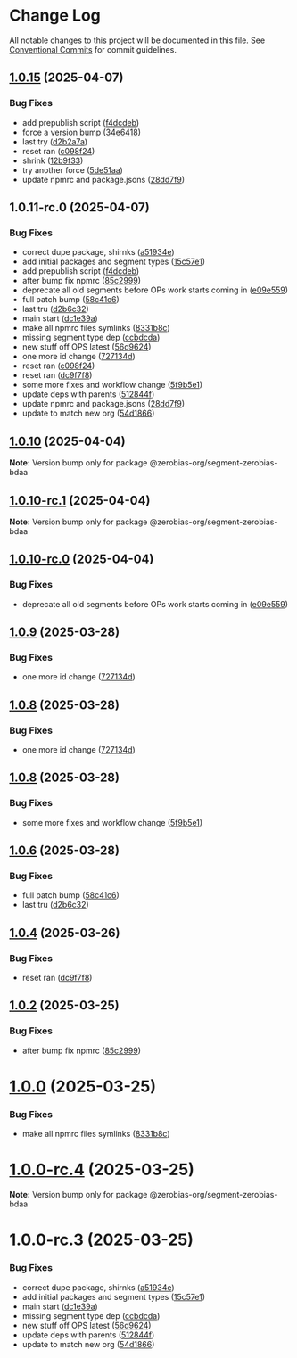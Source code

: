 # Change Log

All notable changes to this project will be documented in this file.
See [Conventional Commits](https://conventionalcommits.org) for commit guidelines.

## [1.0.15](https://github.com/zerobias-org/segment/compare/@zerobias-org/segment-zerobias-bdaa@1.0.10...@zerobias-org/segment-zerobias-bdaa@1.0.15) (2025-04-07)


### Bug Fixes

* add prepublish  script ([f4dcdeb](https://github.com/zerobias-org/segment/commit/f4dcdebd8680d01e015ebc89587a9f70d641afe4))
* force a version bump ([34e6418](https://github.com/zerobias-org/segment/commit/34e6418d078a9f5caf40c511a89dcf0bdb606dc7))
* last try ([d2b2a7a](https://github.com/zerobias-org/segment/commit/d2b2a7afeca45e2d7ca0beaa1e1bed46a09a82c4))
* reset ran ([c098f24](https://github.com/zerobias-org/segment/commit/c098f240eaf5c840d8c595e05e0ad4eee510fe71))
* shrink ([12b9f33](https://github.com/zerobias-org/segment/commit/12b9f3366b3d0b69018a20f5b5f01d86ad87753f))
* try another force ([5de51aa](https://github.com/zerobias-org/segment/commit/5de51aa6220d857f3e235e2a0c7557b40ee8e5e3))
* update npmrc and package.jsons ([28dd7f9](https://github.com/zerobias-org/segment/commit/28dd7f9ea06676c82b88aabf586f5bb6b974bf3b))





## 1.0.11-rc.0 (2025-04-07)


### Bug Fixes

*  correct dupe package, shirnks ([a51934e](https://github.com/zerobias-org/segment/commit/a51934eaf9c136bf9a64ba8b1994b2a09b84f7e7))
* add initial packages and segment types ([15c57e1](https://github.com/zerobias-org/segment/commit/15c57e1ec35e4f8e874690612ffc58ea74ac22c2))
* add prepublish  script ([f4dcdeb](https://github.com/zerobias-org/segment/commit/f4dcdebd8680d01e015ebc89587a9f70d641afe4))
* after bump fix npmrc ([85c2999](https://github.com/zerobias-org/segment/commit/85c29995a2c74a3739d1da8b061b57fe76135b6e))
* deprecate all old segments before OPs work starts coming in ([e09e559](https://github.com/zerobias-org/segment/commit/e09e55913f3c74f60068c73d4c94618274b0d87c))
* full patch bump ([58c41c6](https://github.com/zerobias-org/segment/commit/58c41c653cfbb06a985282feb95b46c91a14b853))
* last tru ([d2b6c32](https://github.com/zerobias-org/segment/commit/d2b6c322848d3781b0b23ff1c16df2f4c5de53ed))
* main start ([dc1e39a](https://github.com/zerobias-org/segment/commit/dc1e39abec6b94d5a7dfc01fd4ad2edbd062a316))
* make all npmrc files symlinks ([8331b8c](https://github.com/zerobias-org/segment/commit/8331b8c815fa1ddc808b849e2797c254c5a62039))
* missing segment type dep ([ccbdcda](https://github.com/zerobias-org/segment/commit/ccbdcda5a10c4e4e6d746d4b6f06c24e967410fd))
* new stuff off OPS latest ([56d9624](https://github.com/zerobias-org/segment/commit/56d962432ccca5405327dec620ca919a59b5154b))
* one more id change ([727134d](https://github.com/zerobias-org/segment/commit/727134d9d638dbe0c8d7fbfd290e20eccaf59e90))
* reset ran ([c098f24](https://github.com/zerobias-org/segment/commit/c098f240eaf5c840d8c595e05e0ad4eee510fe71))
* reset ran ([dc9f7f8](https://github.com/zerobias-org/segment/commit/dc9f7f8b88051a0b885df6807b341ee7065d4457))
* some more fixes and workflow change ([5f9b5e1](https://github.com/zerobias-org/segment/commit/5f9b5e163104603ae2ecd9425b9e8d92926464c0))
* update deps with parents ([512844f](https://github.com/zerobias-org/segment/commit/512844fdc5a277dba774088c66cfc96abe64345d))
* update npmrc and package.jsons ([28dd7f9](https://github.com/zerobias-org/segment/commit/28dd7f9ea06676c82b88aabf586f5bb6b974bf3b))
* update to match new org ([54d1866](https://github.com/zerobias-org/segment/commit/54d18668c5a566d6df4a8577c3d044561147d46e))





## [1.0.10](https://github.com/zerobias-org/segment/compare/@zerobias-org/segment-zerobias-bdaa@1.0.10-rc.1...@zerobias-org/segment-zerobias-bdaa@1.0.10) (2025-04-04)

**Note:** Version bump only for package @zerobias-org/segment-zerobias-bdaa





## [1.0.10-rc.1](https://github.com/zerobias-org/segment/compare/@zerobias-org/segment-zerobias-bdaa@1.0.10-rc.0...@zerobias-org/segment-zerobias-bdaa@1.0.10-rc.1) (2025-04-04)

**Note:** Version bump only for package @zerobias-org/segment-zerobias-bdaa





## [1.0.10-rc.0](https://github.com/zerobias-org/segment/compare/@zerobias-org/segment-zerobias-bdaa@1.0.9...@zerobias-org/segment-zerobias-bdaa@1.0.10-rc.0) (2025-04-04)


### Bug Fixes

* deprecate all old segments before OPs work starts coming in ([e09e559](https://github.com/zerobias-org/segment/commit/e09e55913f3c74f60068c73d4c94618274b0d87c))





## [1.0.9](https://github.com/zerobias-org/segment/compare/@zerobias-org/segment-zerobias-bdaa@1.0.8...@zerobias-org/segment-zerobias-bdaa@1.0.9) (2025-03-28)


### Bug Fixes

* one more id change ([727134d](https://github.com/zerobias-org/segment/commit/727134d9d638dbe0c8d7fbfd290e20eccaf59e90))





## [1.0.8](https://github.com/zerobias-org/segment/compare/@zerobias-org/segment-zerobias-bdaa@1.0.8...@zerobias-org/segment-zerobias-bdaa@1.0.8) (2025-03-28)


### Bug Fixes

* one more id change ([727134d](https://github.com/zerobias-org/segment/commit/727134d9d638dbe0c8d7fbfd290e20eccaf59e90))





## [1.0.8](https://github.com/zerobias-org/segment/compare/@zerobias-org/segment-zerobias-bdaa@1.0.6...@zerobias-org/segment-zerobias-bdaa@1.0.8) (2025-03-28)


### Bug Fixes

* some more fixes and workflow change ([5f9b5e1](https://github.com/zerobias-org/segment/commit/5f9b5e163104603ae2ecd9425b9e8d92926464c0))





## [1.0.6](https://github.com/zerobias-org/segment/compare/@zerobias-org/segment-zerobias-bdaa@1.0.4...@zerobias-org/segment-zerobias-bdaa@1.0.6) (2025-03-28)


### Bug Fixes

* full patch bump ([58c41c6](https://github.com/zerobias-org/segment/commit/58c41c653cfbb06a985282feb95b46c91a14b853))
* last tru ([d2b6c32](https://github.com/zerobias-org/segment/commit/d2b6c322848d3781b0b23ff1c16df2f4c5de53ed))





## [1.0.4](https://github.com/zerobias-org/segment/compare/@zerobias-org/segment-zerobias-bdaa@1.0.2...@zerobias-org/segment-zerobias-bdaa@1.0.4) (2025-03-26)


### Bug Fixes

* reset ran ([dc9f7f8](https://github.com/zerobias-org/segment/commit/dc9f7f8b88051a0b885df6807b341ee7065d4457))





## [1.0.2](https://github.com/zerobias-org/segment/compare/@zerobias-org/segment-zerobias-bdaa@1.0.1...@zerobias-org/segment-zerobias-bdaa@1.0.2) (2025-03-25)


### Bug Fixes

* after bump fix npmrc ([85c2999](https://github.com/zerobias-org/segment/commit/85c29995a2c74a3739d1da8b061b57fe76135b6e))





# [1.0.0](https://github.com/zerobias-org/segment/compare/@zerobias-org/segment-zerobias-bdaa@1.0.0-rc.4...@zerobias-org/segment-zerobias-bdaa@1.0.0) (2025-03-25)


### Bug Fixes

* make all npmrc files symlinks ([8331b8c](https://github.com/zerobias-org/segment/commit/8331b8c815fa1ddc808b849e2797c254c5a62039))





# [1.0.0-rc.4](https://github.com/zerobias-org/segment/compare/@zerobias-org/segment-zerobias-bdaa@1.0.0-rc.3...@zerobias-org/segment-zerobias-bdaa@1.0.0-rc.4) (2025-03-25)

**Note:** Version bump only for package @zerobias-org/segment-zerobias-bdaa





# 1.0.0-rc.3 (2025-03-25)


### Bug Fixes

*  correct dupe package, shirnks ([a51934e](https://github.com/zerobias-org/segment/commit/a51934eaf9c136bf9a64ba8b1994b2a09b84f7e7))
* add initial packages and segment types ([15c57e1](https://github.com/zerobias-org/segment/commit/15c57e1ec35e4f8e874690612ffc58ea74ac22c2))
* main start ([dc1e39a](https://github.com/zerobias-org/segment/commit/dc1e39abec6b94d5a7dfc01fd4ad2edbd062a316))
* missing segment type dep ([ccbdcda](https://github.com/zerobias-org/segment/commit/ccbdcda5a10c4e4e6d746d4b6f06c24e967410fd))
* new stuff off OPS latest ([56d9624](https://github.com/zerobias-org/segment/commit/56d962432ccca5405327dec620ca919a59b5154b))
* update deps with parents ([512844f](https://github.com/zerobias-org/segment/commit/512844fdc5a277dba774088c66cfc96abe64345d))
* update to match new org ([54d1866](https://github.com/zerobias-org/segment/commit/54d18668c5a566d6df4a8577c3d044561147d46e))
